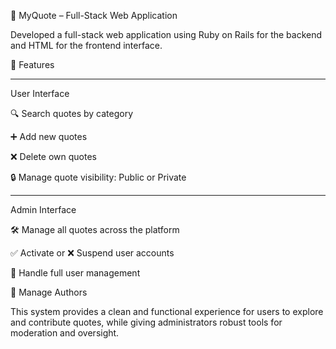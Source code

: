 💬 MyQuote – Full-Stack Web Application

Developed a full-stack web application using Ruby on Rails for the backend and HTML for the frontend interface.

🔧 Features  
_______________

User Interface

🔍 Search quotes by category

➕ Add new quotes

❌ Delete own quotes

🔒 Manage quote visibility: Public or Private

_______________
Admin Interface

🛠️ Manage all quotes across the platform

✅ Activate or ❌ Suspend user accounts

👥 Handle full user management

👥 Manage Authors

This system provides a clean and functional experience for users to explore and contribute quotes, while giving administrators robust tools for moderation and oversight.


